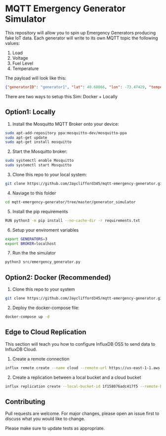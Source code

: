 # MQTT Emergency Generator Simulator

This repository will allow you to spin up Emergency Generators producing fake IoT data. Each generator will write to its own MQTT topic the following values: 

1. Load
2. Voltage
3. Fuel Level
4. Temperature

The payload will look like this:

```json
{"generatorID": "generator1", "lat": 40.68066, "lon": -73.47429, "temperature": 186, "power": 186, "load": 2, "fuel": 277}
```

There are two ways to setup this Sim: Docker + Locally

## Option1: Locally

1. Install the Mosquitto MQTT Broker onto your device:

```bash
sudo apt-add-repository ppa:mosquitto-dev/mosquitto-ppa
sudo apt-get update
sudo apt-get install mosquitto
```

2. Start the Mosquitto broker:

```bash
sudo systemctl enable Mosquitto
sudo systemctl start Mosquitto
```

3. Clone this repo to your local system:

```bash
git clone https://github.com/Jayclifford345/mqtt-emergency-generator.git
```

4. Naviage to this folder

```bash
cd mqtt-emergency-generator/tree/master/generator_simulator
```

5. Install the pip requirements

```bash
RUN python3 -m pip install --no-cache-dir -r requirements.txt
```

6. Setup your enviroment variables

```bash
export GENERATORS=3
export BROKER=localhost
```

7. Run the the simulator

```bash
python3 src/emergency_generator.py
```

## Option2: Docker (Recommended)


1. Clone this repo to your system

```bash
git clone https://github.com/Jayclifford345/mqtt-emergency-generator.git
```

2. Deploy the docker-compose file:

```bash
docker-compose up -d
```

## Edge to Cloud Replication
This section will teach you how to configure InfluxDB OSS to send data to InfluxDB Cloud.

1. Create a remote connection

```bash
influx remote create --name cloud --remote-url https://us-east-1-1.aws.cloud2.influxdata.com --remote-org-id <ORG_ID> --remote-api-token <CLOUD_TOKEN>
```

2. Create a replication between a local bucket and a cloud bucket
```bash
influx replication create --local-bucket-id 1f158076adc417f5 --remote-bucket-id 621a1bf27327b2fc --remote-id 0947082f21c3e000  --name edge_to_cloud
```



## Contributing

Pull requests are welcome. For major changes, please open an issue first to discuss what you would like to change.

Please make sure to update tests as appropriate.
